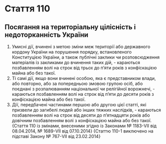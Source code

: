 Cтаття 110
====
Посягання на територіальну цілісність і недоторканність України
----
1. Умисні дії, вчинені з метою зміни меж території або державного кордону України на порушення порядку, встановленого Конституцією України, а також публічні заклики чи розповсюдження матеріалів із закликами до вчинення таких дій, -
караються позбавленням волі на строк від трьох до п’яти років з конфіскацією майна або без такої.
2. Ті самі дії, якщо вони вчинені особою, яка є представником влади, або повторно, або за попередньою змовою групою осіб, або поєднані з розпалюванням національної чи релігійної ворожнечі, -
караються позбавленням волі на строк від п’яти до десяти років з конфіскацією майна або без такої.
3. Дії, передбачені частинами першою або другою цієї статті, які призвели до загибелі людей або інших тяжких наслідків, -
караються позбавленням волі на строк від десяти до п’ятнадцяти років або довічним позбавленням волі з конфіскацією майна або без такої.
{Стаття 110 із змінами, внесеними згідно із Законами № 1183-VII від 08.04.2014, № 1689-VII від 07.10.2014}
{Статтю 110-1 виключено на підставі Закону № 767-VII від 23.02.2014}
